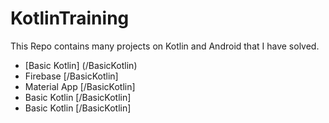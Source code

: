 # KotlinTraining

This Repo contains many projects on Kotlin and Android that I have solved.

- [Basic Kotlin] (/BasicKotlin)
- Firebase [/BasicKotlin]
- Material App [/BasicKotlin]
- Basic Kotlin [/BasicKotlin]
- Basic Kotlin [/BasicKotlin]
